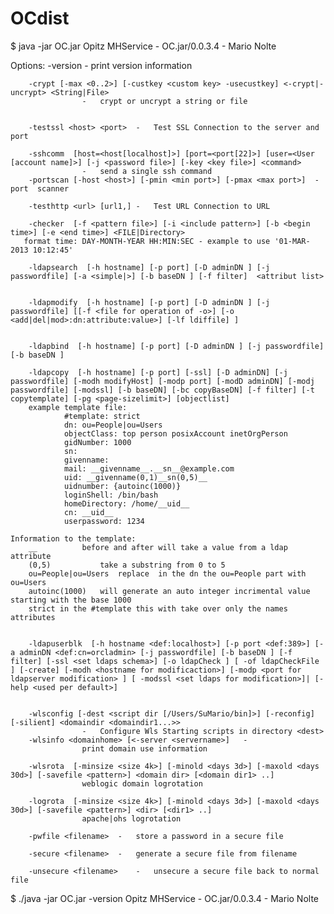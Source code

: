 # OCdist

$ java -jar OC.jar
Opitz MHService - OC.jar/0.0.3.4 - Mario Nolte

Options:
		-version 		-	print version information

		-crypt [-max <0..2>] [-custkey <custom key> -usecustkey] <-crypt|-uncrypt> <String|File>
					-	crypt or uncrypt a string or file

		
		-testssl <host> <port>	-	Test SSL Connection to the server and port 

		-sshcomm  [host=<host[localhost]>] [port=<port[22]>] [user=<User [account name]>] [-j <password file>] [-key <key file>] <command>
					-	send a single ssh command
		-portscan [-host <host>] [-pmin <min port>] [-pmax <max port>]	-	port  scanner 

		-testhttp <url> [url1,]	-	Test URL Connection to URL

		-checker  [-f <pattern file>] [-i <include pattern>] [-b <begin time>] [-e <end time>] <FILE|Directory>
       format time: DAY-MONTH-YEAR HH:MIN:SEC - example to use '01-MAR-2013 10:12:45' 

		-ldapsearch  [-h hostname] [-p port] [-D adminDN ] [-j passwordfile] [-a <simple|>] [-b baseDN ] [-f filter]  <attribut list>


		-ldapmodify  [-h hostname] [-p port] [-D adminDN ] [-j passwordfile] [[-f <file for operation of -o>] [-o <add|del|mod>:dn:attribute:value>] [-lf ldiffile] ]


		-ldapbind  [-h hostname] [-p port] [-D adminDN ] [-j passwordfile] [-b baseDN ]

		-ldapcopy  [-h hostname] [-p port] [-ssl] [-D adminDN] [-j passwordfile] [-modh modifyHost] [-modp port] [-modD adminDN] [-modj passwordfile] [-modssl] [-b baseDN] [-bc copyBaseDN] [-f filter] [-t copytemplate] [-pg <page-sizelimit>] [objectlist]
		example template file:
				#template: strict
				dn: ou=People|ou=Users
				objectClass: top person posixAccount inetOrgPerson
				gidNumber: 1000
				sn:
				givenname:
				mail: __givenname__.__sn__@example.com
				uid: __givenname(0,1)__sn(0,5)__
				uidnumber: {autoinc(1000)}
				loginShell: /bin/bash
				homeDirectory: /home/__uid__
				cn: __uid__
				userpassword: 1234

 	Information to the template:
 		__ 			before and after will take a value from a ldap attribute
 		(0,5)  			take a substring from 0 to 5 
 		ou=People|ou=Users 	replace  in the dn the ou=People part with ou=Users
 		autoinc(1000) 	will generate an auto integer incrimental value starting with the base 1000
 		strict in the #template	this with take over only the names attributes


		-ldapuserblk  [-h hostname <def:localhost>] [-p port <def:389>] [-a adminDN <def:cn=orcladmin> [-j passwordfile] [-b baseDN ] [-f filter] [-ssl <set ldaps schema>] [-o ldapCheck ] [ -of ldapCheckFile ] [-create] [-modh <hostname for modificaction>] [-modp <port for ldapserver modification> ] [ -modssl <set ldaps for modification>]| [-help <used per default>]


		-wlsconfig [-dest <script dir [/Users/SuMario/bin]>] [-reconfig] [-silient] <domaindir <domaindir1...>>
					-	Configure Wls Starting scripts in directory <dest>
		-wlsinfo <domainhome> [<-server <servername>]	-
					print domain use information

		-wlsrota  [-minsize <size 4k>] [-minold <days 3d>] [-maxold <days 30d>] [-savefile <pattern>] <domain dir> [<domain dir1> ..]
					weblogic domain logrotation

		-logrota  [-minsize <size 4k>] [-minold <days 3d>] [-maxold <days 30d>] [-savefile <pattern>] <dir> [<dir1> ..]
					apache|ohs logrotation

		-pwfile <filename>	-	store a password in a secure file

		-secure <filename>	-	generate a secure file from filename

		-unsecure <filename>	-	unsecure a secure file back to normal file




 $ ./java -jar OC.jar -version
 Opitz MHService - OC.jar/0.0.3.4 - Mario Nolte
